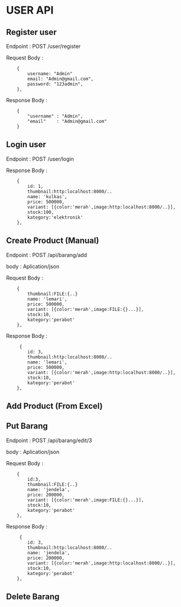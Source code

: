 # USER API

## Register user

Endpoint : POST /user/register

Request Body :

        {
            username: "Admin"
            email: "Admin@gmail.com",
            password: "123admin",
        },

Response Body :

        {
            "username" : "Admin",
            "email"    : "Admin@gmail.com"
        }

## Login user

Endpoint : POST /user/login

Response Body :

        {
            id: 1,
            thumbnail:http:localhost:8000/..
            name: 'kulkas',
            price: 500000,
            variant: [{color:'merah',image:http:localhost:8000/..}],
            stock:100,
            kategory:'elektronik'
        },

## Create Product (Manual)

Endpoint : POST /api/barang/add

body : Aplication/json

Request Body :

        {
            thumbnail:FILE:{..}
            name: 'lemari',
            price: 500000,
            variant: [{color:'merah',image:FILE:{}...}],
            stock:10,
            kategory:'perabot'
        },

Response Body :

         {
            id: 3,
            thumbnail:http:localhost:8000/..
            name: 'lemari',
            price: 500000,
            variant: [{color:'merah',image:http:localhost:8000/..}],
            stock:10,
            kategory:'perabot'
        },

## Add Product (From Excel)

## Put Barang

Endpoint : POST /api/barang/edit/3

body : Aplication/json

Request Body :

        {
            id:3,
            thumbnail:FILE:{..}
            name: 'jendela',
            price: 200000,
            variant: [{color:'merah',image:FILE:{}...}],
            stock:10,
            kategory:'perabot'
        },

Response Body :

         {
            id: 3,
            thumbnail:http:localhost:8000/..
            name: 'jendela',
            price: 200000,
            variant: [{color:'merah',image:http:localhost:8000/..}],
            stock:10,
            kategory:'perabot'
        },

## Delete Barang
